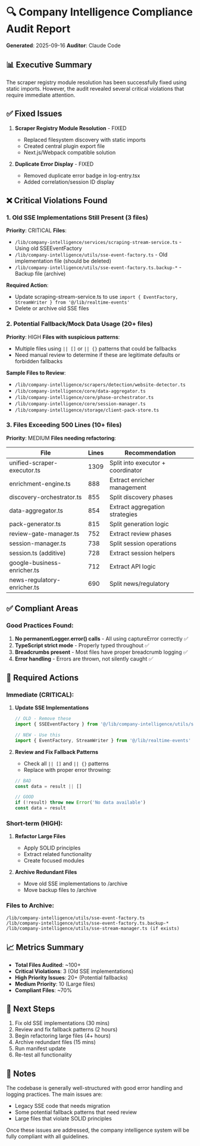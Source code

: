 # 🔍 Company Intelligence Compliance Audit Report
**Generated**: 2025-09-16
**Auditor**: Claude Code

## 📊 Executive Summary

The scraper registry module resolution has been successfully fixed using static imports. However, the audit revealed several critical violations that require immediate attention.

## ✅ Fixed Issues

1. **Scraper Registry Module Resolution** - FIXED
   - Replaced filesystem discovery with static imports
   - Created central plugin export file
   - Next.js/Webpack compatible solution

2. **Duplicate Error Display** - FIXED
   - Removed duplicate error badge in log-entry.tsx
   - Added correlation/session ID display

## ❌ Critical Violations Found

### 1. **Old SSE Implementations Still Present** (3 files)
**Priority**: CRITICAL
**Files**:
- `/lib/company-intelligence/services/scraping-stream-service.ts` - Using old SSEEventFactory
- `/lib/company-intelligence/utils/sse-event-factory.ts` - Old implementation file (should be deleted)
- `/lib/company-intelligence/utils/sse-event-factory.ts.backup-*` - Backup file (archive)

**Required Action**:
- Update scraping-stream-service.ts to use `import { EventFactory, StreamWriter } from '@/lib/realtime-events'`
- Delete or archive old SSE files

### 2. **Potential Fallback/Mock Data Usage** (20+ files)
**Priority**: HIGH
**Files with suspicious patterns**:
- Multiple files using `|| []` or `|| {}` patterns that could be fallbacks
- Need manual review to determine if these are legitimate defaults or forbidden fallbacks

**Sample Files to Review**:
- `/lib/company-intelligence/scrapers/detection/website-detector.ts`
- `/lib/company-intelligence/core/data-aggregator.ts`
- `/lib/company-intelligence/core/phase-orchestrator.ts`
- `/lib/company-intelligence/core/session-manager.ts`
- `/lib/company-intelligence/storage/client-pack-store.ts`

### 3. **Files Exceeding 500 Lines** (10+ files)
**Priority**: MEDIUM
**Files needing refactoring**:

| File | Lines | Recommendation |
|------|-------|----------------|
| unified-scraper-executor.ts | 1309 | Split into executor + coordinator |
| enrichment-engine.ts | 888 | Extract enricher management |
| discovery-orchestrator.ts | 855 | Split discovery phases |
| data-aggregator.ts | 854 | Extract aggregation strategies |
| pack-generator.ts | 815 | Split generation logic |
| review-gate-manager.ts | 752 | Extract review phases |
| session-manager.ts | 738 | Split session operations |
| session.ts (additive) | 728 | Extract session helpers |
| google-business-enricher.ts | 712 | Extract API logic |
| news-regulatory-enricher.ts | 690 | Split news/regulatory |

## ✅ Compliant Areas

### Good Practices Found:
1. **No permanentLogger.error() calls** - All using captureError correctly ✅
2. **TypeScript strict mode** - Properly typed throughout ✅
3. **Breadcrumbs present** - Most files have proper breadcrumb logging ✅
4. **Error handling** - Errors are thrown, not silently caught ✅

## 🔧 Required Actions

### Immediate (CRITICAL):
1. **Update SSE Implementations**
   ```typescript
   // OLD - Remove these
   import { SSEEventFactory } from '@/lib/company-intelligence/utils/sse-event-factory'

   // NEW - Use this
   import { EventFactory, StreamWriter } from '@/lib/realtime-events'
   ```

2. **Review and Fix Fallback Patterns**
   - Check all `|| []` and `|| {}` patterns
   - Replace with proper error throwing:
   ```typescript
   // BAD
   const data = result || []

   // GOOD
   if (!result) throw new Error('No data available')
   const data = result
   ```

### Short-term (HIGH):
1. **Refactor Large Files**
   - Apply SOLID principles
   - Extract related functionality
   - Create focused modules

2. **Archive Redundant Files**
   - Move old SSE implementations to /archive
   - Move backup files to /archive

### Files to Archive:
```
/lib/company-intelligence/utils/sse-event-factory.ts
/lib/company-intelligence/utils/sse-event-factory.ts.backup-*
/lib/company-intelligence/utils/sse-stream-manager.ts (if exists)
```

## 📈 Metrics Summary

- **Total Files Audited**: ~100+
- **Critical Violations**: 3 (Old SSE implementations)
- **High Priority Issues**: 20+ (Potential fallbacks)
- **Medium Priority**: 10 (Large files)
- **Compliant Files**: ~70%

## 🎯 Next Steps

1. Fix old SSE implementations (30 mins)
2. Review and fix fallback patterns (2 hours)
3. Begin refactoring large files (4+ hours)
4. Archive redundant files (15 mins)
5. Run manifest update
6. Re-test all functionality

## 📝 Notes

The codebase is generally well-structured with good error handling and logging practices. The main issues are:
- Legacy SSE code that needs migration
- Some potential fallback patterns that need review
- Large files that violate SOLID principles

Once these issues are addressed, the company intelligence system will be fully compliant with all guidelines.